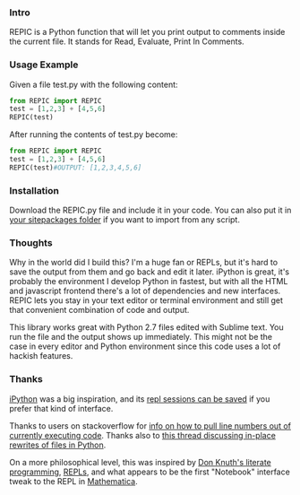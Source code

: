 ### Intro

REPIC is a Python function that will let you print output to comments inside the current file. It stands for Read, Evaluate, Print In Comments.

### Usage Example

Given a file test.py with the following content:

```python
from REPIC import REPIC
test = [1,2,3] + [4,5,6]
REPIC(test)
```

After running the contents of test.py become:

```python
from REPIC import REPIC
test = [1,2,3] + [4,5,6]
REPIC(test)#OUTPUT: [1,2,3,4,5,6]
```

### Installation

Download the REPIC.py file and include it in your code. You can also put it in [your sitepackages folder](http://stackoverflow.com/questions/122327/how-do-i-find-the-location-of-my-python-site-packages-directory) if you want to import from any script.

### Thoughts

Why in the world did I build this? I'm a huge fan or REPLs, but it's hard to save the output from them and go back and edit it later. iPython is great, it's probably the environment I develop Python in fastest, but with all the HTML and javascript frontend there's a lot of dependencies and new interfaces. REPIC lets you stay in your text editor or terminal environment and still get that convenient combination of code and output.

This library works great with Python 2.7 files edited with Sublime text. You run the file and the output shows up immediately. This might not be the case in every editor and Python environment since this code uses a lot of hackish features.

### Thanks

[iPython](https://ipython.org) was a big inspiration, and its [repl sessions can be saved](http://stackoverflow.com/questions/947810/how-to-save-a-python-interactive-session) if you prefer that kind of interface.

Thanks to users on stackoverflow for [info on how to pull line numbers out of currently executing code](http://stackoverflow.com/questions/3056048/filename-and-line-number-of-python-script). Thanks also to [this thread discussing in-place rewrites of files in Python](http://stackoverflow.com/questions/39086/search-and-replace-a-line-in-a-file-in-python).

On a more philosophical level, this was inspired by [Don Knuth's literate programming](https://en.wikipedia.org/wiki/Literate_programming), [REPLs](https://en.wikipedia.org/wiki/Read–eval–print_loop), and what appears to be the first "Notebook" interface tweak to the REPL in [Mathematica](https://www.wolfram.com/mathematica/).
